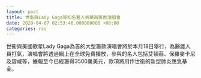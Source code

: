```yaml
---
layout: post
title: 世衞與Lady Gaga等知名藝人將舉辦籌款演唱會
date: 2020-04-07 02:53:46.000000000 +08:00
categories: rss
---
```


世衞與美國歌星Lady Gaga為首的大型籌款演唱會將於本月18日舉行，為醫護人員打氣，演唱會將透過網上在全球免費播放，參與的名人包括艾頓莊、保羅麥卡尼及碧咸等，據報至今已經籌得3500萬美元，款項將用作世衞的新型肺炎應急基金。
